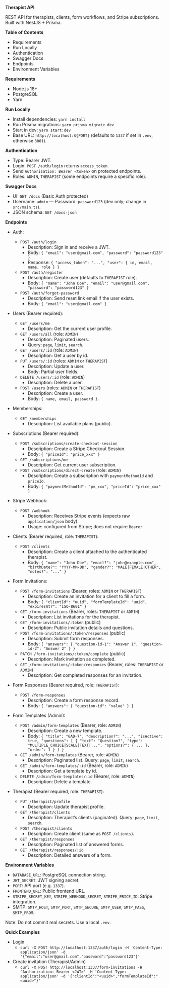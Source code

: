 **Therapist API**

REST API for therapists, clients, form workflows, and Stripe subscriptions. Built with NestJS + Prisma.

**Table of Contents**

- Requirements
- Run Locally
- Authentication
- Swagger Docs
- Endpoints
- Environment Variables

**Requirements**

- Node.js 18+
- PostgreSQL
- Yarn

**Run Locally**

- Install dependencies: `yarn install`
- Run Prisma migrations: `yarn prisma migrate dev`
- Start in dev: `yarn start:dev`
- Base URL: `http://localhost:${PORT}` (defaults to `1337` if set in `.env`, otherwise `3001`).

**Authentication**

- Type: Bearer JWT.
- Login: `POST /auth/login` returns `access_token`.
- Send `Authorization: Bearer <token>` on protected endpoints.
- Roles: `ADMIN`, `THERAPIST` (some endpoints require a specific role).

**Swagger Docs**

- UI: `GET /docs` (Basic Auth protected)
- Username: `admin` — Password: `password123` (dev only; change in `src/main.ts`).
- JSON schema: `GET /docs-json`

**Endpoints**

- Auth:
  - `POST /auth/login`
    - Description: Sign in and receive a JWT.
    - Body: `{ "email": "user@gmail.com", "password": "password123" }`
    - Response: `{ "access_token": "...", "user": { id, email, name, role } }`
  - `POST /auth/register`
    - Description: Create user (defaults to `THERAPIST` role).
    - Body: `{ "name": "John Doe", "email": "user@gmail.com", "password": "password123" }`
  - `POST /auth/forgot-password`
    - Description: Send reset link email if the user exists.
    - Body: `{ "email": "user@gmail.com" }`

- Users (Bearer required):
  - `GET /users/me`
    - Description: Get the current user profile.
  - `GET /users/all` (role: `ADMIN`)
    - Description: Paginated users.
    - Query: `page`, `limit`, `search`.
  - `GET /users/:id` (role: `ADMIN`)
    - Description: Get a user by id.
  - `PUT /users/:id` (roles: `ADMIN` or `THERAPIST`)
    - Description: Update a user.
    - Body: Partial user fields.
  - `DELETE /users/:id` (role: `ADMIN`)
    - Description: Delete a user.
  - `POST /users` (roles: `ADMIN` or `THERAPIST`)
    - Description: Create a user.
    - Body: `{ name, email, password }`.

- Memberships:
  - `GET /memberships`
    - Description: List available plans (public).

- Subscriptions (Bearer required):
  - `POST /subscriptions/create-checkout-session`
    - Description: Create a Stripe Checkout Session.
    - Body: `{ "priceId": "price_xxx" }`
  - `GET /subscriptions/me`
    - Description: Get current user subscription.
  - `POST /subscriptions/direct-create` (role: `ADMIN`)
    - Description: Create a subscription with `paymentMethodId` and `priceId`.
    - Body: `{ "paymentMethodId": "pm_xxx", "priceId": "price_xxx" }`

- Stripe Webhook:
  - `POST /webhook`
    - Description: Receives Stripe events (expects raw `application/json` body).
    - Usage: configured from Stripe; does not require `Bearer`.

- Clients (Bearer required, role: `THERAPIST`):
  - `POST /clients`
    - Description: Create a client attached to the authenticated therapist.
    - Body: `{ "name": "John Doe", "email?": "john@example.com", "birthDate?": "YYYY-MM-DD", "gender?": "MALE|FEMALE|OTHER", "notes?": "..." }`

- Form Invitations:
  - `POST /form-invitations` (Bearer, roles: `ADMIN` or `THERAPIST`)
    - Description: Create an invitation for a client to fill a form.
    - Body: `{ "clientId": "uuid", "formTemplateId": "uuid", "expiresAt?": "ISO-8601" }`
  - `GET /form-invitations` (Bearer, roles: `THERAPIST` or `ADMIN`)
    - Description: List invitations for the therapist.
  - `GET /form-invitations/:token` (public)
    - Description: Public invitation details and questions.
  - `POST /form-invitations/:token/responses` (public)
    - Description: Submit form responses.
    - Body: `{ "answers": { "question-id-1": "Answer 1", "question-id-2": "Answer 2" } }`
  - `PATCH /form-invitations/:token/complete` (public)
    - Description: Mark invitation as completed.
  - `GET /form-invitations/:token/responses` (Bearer, roles: `THERAPIST` or `ADMIN`)
    - Description: Get completed responses for an invitation.

- Form Responses (Bearer required, role: `THERAPIST`):
  - `POST /form-responses`
    - Description: Create a form response record.
    - Body: `{ "answers": { "question-id": "value" } }`

- Form Templates (Admin):
  - `POST /admin/form-templates` (Bearer, role: `ADMIN`)
    - Description: Create a new template.
    - Body: `{ "title": "GAD-7", "description?": "...", "isActive": true, "questions": [ { "text": "Question?", "type": "MULTIPLE_CHOICE|SCALE|TEXT|...", "options?": { ... }, "order": 1 } ] }`
  - `GET /admin/form-templates` (Bearer, role: `ADMIN`)
    - Description: Paginated list. Query: `page`, `limit`, `search`.
  - `GET /admin/form-templates/:id` (Bearer, role: `ADMIN`)
    - Description: Get a template by id.
  - `DELETE /admin/form-templates/:id` (Bearer, role: `ADMIN`)
    - Description: Delete a template.

- Therapist (Bearer required, role: `THERAPIST`):
  - `PUT /therapist/profile`
    - Description: Update therapist profile.
  - `GET /therapist/clients`
    - Description: Therapist’s clients (paginated). Query: `page`, `limit`, `search`.
  - `POST /therapist/clients`
    - Description: Create client (same as `POST /clients`).
  - `GET /therapist/responses`
    - Description: Paginated list of answered forms.
  - `GET /therapist/responses/:id`
    - Description: Detailed answers of a form.

**Environment Variables**

- `DATABASE_URL`: PostgreSQL connection string.
- `JWT_SECRET`: JWT signing secret.
- `PORT`: API port (e.g. `1337`).
- `FRONTEND_URL`: Public frontend URL.
- `STRIPE_SECRET_KEY`, `STRIPE_WEBHOOK_SECRET`, `STRIPE_PRICE_ID`: Stripe integration.
- SMTP: `SMTP_HOST`, `SMTP_PORT`, `SMTP_SECURE`, `SMTP_USER`, `SMTP_PASS`, `SMTP_FROM`.

Note: Do not commit real secrets. Use a local `.env`.

**Quick Examples**

- Login
  - `curl -X POST http://localhost:1337/auth/login -H 'Content-Type: application/json' -d '{"email":"user@gmail.com","password":"password123"}'`
- Create invitation (Therapist/Admin)
  - `curl -X POST http://localhost:1337/form-invitations -H 'Authorization: Bearer <JWT>' -H 'Content-Type: application/json' -d '{"clientId":"<uuid>","formTemplateId":"<uuid>"}'`
